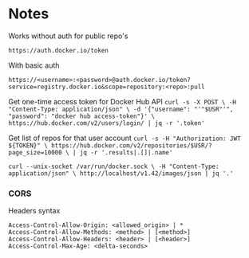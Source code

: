 # Notes

Works without auth for public repo's

`https://auth.docker.io/token`

With basic auth 

`https://<username>:<password>@auth.docker.io/token?service=registry.docker.io&scope=repository:<repo>:pull`

Get one-time access token for Docker Hub API
`curl -s -X POST \
-H "Content-Type: application/json" \
-d '{"username": "'"$USR"'", "password": "docker hub access-token"}' \
https://hub.docker.com/v2/users/login/ | jq -r '.token'`

Get list of repos for that user account
`curl -s -H "Authorization: JWT ${TOKEN}" \
https://hub.docker.com/v2/repositories/$USR/?page_size=10000 \
| jq -r '.results|.[]|.name'`

`curl --unix-socket /var/run/docker.sock \
-H "Content-Type: application/json" \
http://localhost/v1.42/images/json | jq '.'`


### CORS

Headers syntax

```
Access-Control-Allow-Origin: <allowed_origin> | *
Access-Control-Allow-Methods: <method> | [<method>]
Access-Control-Allow-Headers: <header> | [<header>]
Access-Control-Max-Age: <delta-seconds>
```


